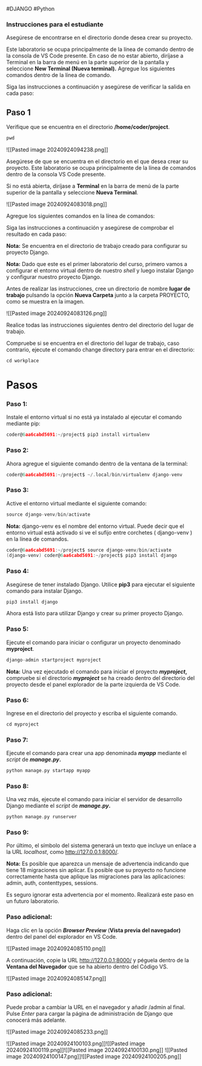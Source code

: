 #DJANGO #Python 
### Instrucciones para el estudiante



Asegúrese de encontrarse en el directorio donde desea crear su proyecto.

Este laboratorio se ocupa principalmente de la línea de comando dentro de la consola de VS Code presente. En caso de no estar abierto, diríjase a Terminal en la barra de menú en la parte superior de la pantalla y seleccione **New Terminal (Nueva terminal).** Agregue los siguientes comandos dentro de la línea de comando.

Siga las instrucciones a continuación y asegúrese de verificar la salida en cada paso:

## **Paso 1**

Verifique que se encuentra en el directorio **/home/coder/project**.

```c
pwd
```

![[Pasted image 20240924094238.png]]

Asegúrese de que se encuentra en el directorio en el que desea crear su proyecto. Este laboratorio se ocupa principalmente de la línea de comandos dentro de la consola VS Code presente.

Si no está abierta, diríjase a **Terminal** en la barra de menú de la parte superior de la pantalla y seleccione **Nueva Terminal**.

![[Pasted image 20240924083018.png]]

Agregue los siguientes comandos en la línea de comandos:

Siga las instrucciones a continuación y asegúrese de comprobar el resultado en cada paso:

**Nota:** Se encuentra en el directorio de trabajo creado para configurar su proyecto Django.

**Nota:** Dado que este es el primer laboratorio del curso, primero vamos a configurar el entorno virtual dentro de nuestro _shell_ y luego instalar Django y configurar nuestro proyecto Django.

Antes de realizar las instrucciones, cree un directorio de nombre **lugar de trabajo** pulsando la opción **Nueva Carpeta** junto a la carpeta PROYECTO, como se muestra en la imagen.


![[Pasted image 20240924083126.png]]

Realice todas las instrucciones siguientes dentro del directorio del lugar de trabajo.

Compruebe si se encuentra en el directorio del lugar de trabajo, caso contrario, ejecute el comando change directory para entrar en el directorio:

```c
cd workplace
```

# Pasos

### Paso 1:
Instale el entorno virtual si no está ya instalado al ejecutar el comando mediante pip:

```c
coder@6aa6cabd5691:~/project$ pip3 install virtualenv
```

### Paso 2:

Ahora agregue el siguiente comando dentro de la ventana de la terminal:
```c
coder@6aa6cabd5691:~/project$ ~/.local/bin/virtualenv django-venv
```

### Paso 3:

Active el entorno virtual mediante el siguiente comando:

```c
source django-venv/bin/activate
```


**Nota:** django-venv es el nombre del entorno virtual. Puede decir que el entorno virtual está activado si ve el sufijo entre corchetes ( django-venv ) en la línea de comandos.

```c
coder@6aa6cabd5691:~/project$ source django-venv/bin/activate
(django-venv) coder@6aa6cabd5691:~/project$ pip3 install django
```

### Paso 4:

Asegúrese de tener instalado Django. Utilice **pip3** para ejecutar el siguiente comando para instalar Django.

```c
pip3 install django
```

Ahora está listo para utilizar Django y crear su primer proyecto Django.

### Paso 5:

Ejecute el comando para iniciar o configurar un proyecto denominado **myproject**.

```c
django-admin startproject myproject
```

**Nota:** Una vez ejecutado el comando para iniciar el proyecto _**myproject**_**,** compruebe si el directorio _**myproject**_ se ha creado dentro del directorio del proyecto desde el panel explorador de la parte izquierda de VS Code.

### Paso 6:

Ingrese en el directorio del proyecto y escriba el siguiente comando.

```c
cd myproject
```

### Paso 7:

Ejecute el comando para crear una app denominada _**myapp**_ mediante el _script_ de _**manage.py**_**.**

```c
python manage.py startapp myapp
```

### Paso 8:

Una vez más, ejecute el comando para iniciar el servidor de desarrollo Django mediante el _script_ de _**manage.py**_**.**

```c
python manage.py runserver
```

### Paso 9:

Por último, el símbolo del sistema generará un texto que incluye un enlace a la URL _localhost_, como http://127.0.0.1:8000/.

**Nota:** Es posible que aparezca un mensaje de advertencia indicando que tiene 18 migraciones sin aplicar. Es posible que su proyecto no funcione correctamente hasta que aplique las migraciones para las aplicaciones: admin, auth, contenttypes, sessions.

Es seguro ignorar esta advertencia por el momento. Realizará este paso en un futuro laboratorio.


### Paso adicional:

Haga clic en la opción _**Browser Preview**_ (**Vista previa del navegador)** dentro del panel del explorador en VS Code.

![[Pasted image 20240924085110.png]]


A continuación, copie la URL http://127.0.0.1:8000/ y péguela dentro de la **Ventana del Navegador** que se ha abierto dentro del Código VS.


![[Pasted image 20240924085147.png]]

### Paso adicional:

Puede probar a cambiar la URL en el navegador y añadir /admin al final. Pulse _Enter_ para cargar la página de administración de Django que conocerá más adelante.

![[Pasted image 20240924085233.png]]

![[Pasted image 20240924100103.png]]![[Pasted image 20240924100119.png]]![[Pasted image 20240924100130.png]]
![[Pasted image 20240924100147.png]]![[Pasted image 20240924100205.png]]